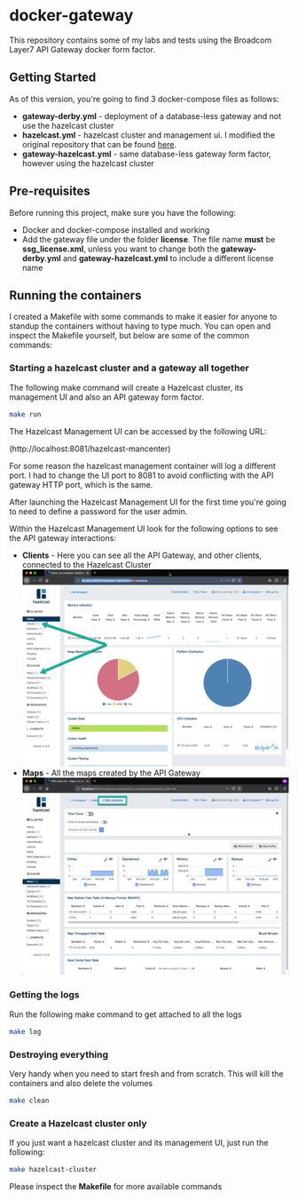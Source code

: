 # docker-gateway

This repository contains some of my labs and tests using the Broadcom Layer7 API Gateway docker form factor.

## Getting Started

As of this version, you're going to find 3 docker-compose files as follows:

* **gateway-derby.yml** - deployment of a database-less gateway and not use the hazelcast cluster
* **hazelcast.yml** - hazelcast cluster and management ui. I modified the original repository that can be found [here](https://github.com/hazelcast/hazelcast-code-samples/tree/master/hazelcast-integration/docker-compose).
* **gateway-hazelcast.yml** - same database-less gateway form factor, however using the hazelcast cluster

## Pre-requisites

Before running this project, make sure you have the following:

* Docker and docker-compose installed and working
* Add the gateway file under the folder **license**. The file name **must** be **ssg_license.xml**, unless you want to change both the **gateway-derby.yml** and **gateway-hazelcast.yml** to include a different license name

## Running the containers

I created a Makefile with some commands to make it easier for anyone to standup the containers without having to type much. You can open and inspect the Makefile yourself, but below are some of the common commands:

### Starting a hazelcast cluster and a gateway all together

The following make command will create a Hazelcast cluster, its management UI and also an API gateway form factor.

```bash
make run
```
The Hazelcast Management UI can be accessed by the following URL:

(http://localhost:8081/hazelcast-mancenter)

For some reason the hazelcast management container will log a different port. I had to change the UI port to 8081 to avoid conflicting with the API gateway HTTP port, which is the same.

After launching the Hazelcast Management UI for the first time you're going to need to define a password for the user admin.

Within the Hazelcast Management UI look for the following options to see the API gateway interactions:

* **Clients** - Here you can see all the API Gateway, and other clients, connected to the Hazelcast Cluster
![Clients](images/hcmgm1.png)
* **Maps** - All the maps created by the API Gateway
![Maps](images/hcmgm2.png)

### Getting the logs

Run the following make command to get attached to all the logs

```bash
make log
```

### Destroying everything

Very handy when you need to start fresh and from scratch. This will kill the containers and also delete the volumes

```bash
make clean
```

### Create a Hazelcast cluster only

If you just want a hazelcast cluster and its management UI, just run the following:

```bash
make hazelcast-cluster
````

Please inspect the **Makefile** for more available commands
